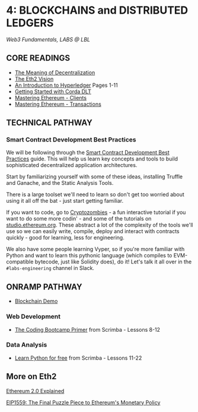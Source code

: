 # 4: BLOCKCHAINS and DISTRIBUTED LEDGERS

_Web3 Fundamentals, LABS @ LBL_

## CORE READINGS

- [The Meaning of Decentralization](https://medium.com/@VitalikButerin/the-meaning-of-decentralization-a0c92b76a274)
- [The Eth2 Vision](https://ethereum.org/en/eth2/vision/)
- [An Introduction to Hyperledger](https://www.hyperledger.org/wp-content/uploads/2018/08/HL_Whitepaper_IntroductiontoHyperledger.pdf) Pages 1-11
- [Getting Started with Corda DLT](https://blog.accubits.com/corda-dlt-a-simple-introduction/)
- [Mastering Ethereum - Clients](https://github.com/ethereumbook/ethereumbook/blob/develop/03clients.asciidoc)
- [Mastering Ethereum - Transactions](https://github.com/ethereumbook/ethereumbook/blob/develop/06transactions.asciidoc)

## TECHNICAL PATHWAY

### Smart Contract Development Best Practices

We will be following through the [Smart Contract Development Best Practices](https://yos.io/2019/11/10/smart-contract-development-best-practices/#use-a-development-environment) guide. This will help us learn key concepts and tools to build sophisticated decentralized application architectures. 

Start by familiarizing yourself with some of these ideas, installing Truffle and Ganache, and the Static Analysis Tools. 

There is a large toolset we'll need to learn so don't get too worried about using it all off the bat - just start getting familiar. 

If you want to code, go to [Cryptozombies](https://cryptozombies.io/) - a fun interactive tutorial if you want to do some more codin' - and some of the tutorials on [studio.ethereum.org](https://studio.ethereum.org/). These abstract a lot of the complexity of the tools we'll use so we can easily write, compile, deploy and interact with contracts quickly - good for learning, less for engineering. 

We also have some people learning Vyper, so if you're more familiar with Python and want to learn this pythonic language (which compiles to EVM-compatible bytecode, just like Solidity does), do it! Let's talk it all over in the `#labs-engineering` channel in Slack.

## ONRAMP PATHWAY

- [Blockchain Demo](https://andersbrownworth.com/blockchain/)

### Web Development

- [The Coding Bootcamp Primer](https://scrimba.com/learn/bootcampprimer) from Scrimba -  Lessons 8-12

### Data Analysis

- [Learn Python for free](https://scrimba.com/learn/python) from Scrimba - Lessons 11-22

## More on Eth2

[Ethereum 2.0 Explained](https://medium.com/interdax/ethereum-2-0-explainer-e996ac7dc006)

[EIP1559: The Final Puzzle Piece to Ethereum's Monetary Policy](https://medium.com/@TrustlessState/eip-1559-the-final-puzzle-piece-to-ethereums-monetary-policy-58802ab28a27)